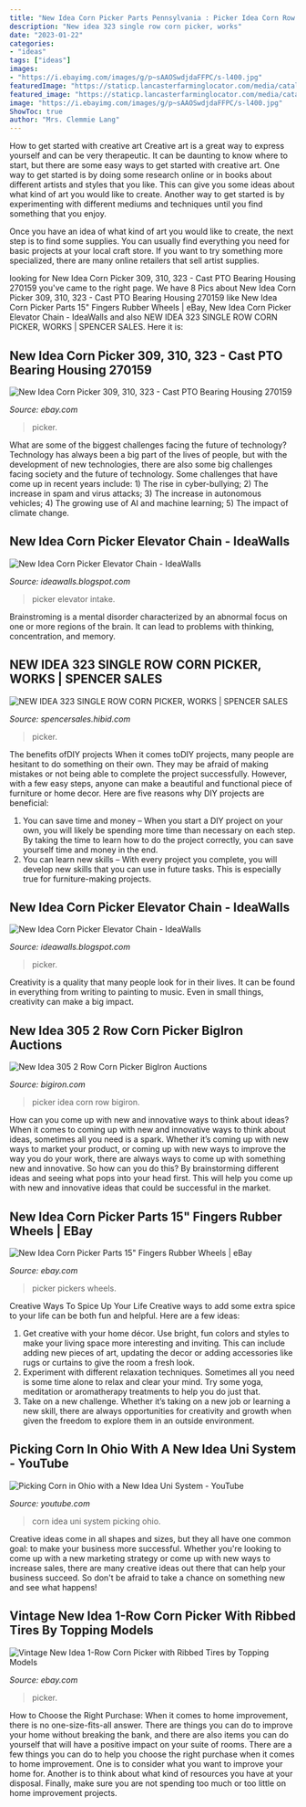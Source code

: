 ```yaml
---
title: "New Idea Corn Picker Parts Pennsylvania : Picker Idea Corn Row Bigiron"
description: "New idea 323 single row corn picker, works"
date: "2023-01-22"
categories:
- "ideas"
tags: ["ideas"]
images:
- "https://i.ebayimg.com/images/g/p~sAAOSwdjdaFFPC/s-l400.jpg"
featuredImage: "https://staticp.lancasterfarminglocator.com/media/catalog/product/cache/1/image/9df78eab33525d08d6e5fb8d27136e95/W/I/WIN_20170810_08_56_47_Pro.jpg"
featured_image: "https://staticp.lancasterfarminglocator.com/media/catalog/product/cache/1/image/9df78eab33525d08d6e5fb8d27136e95/W/I/WIN_20170810_08_56_47_Pro.jpg"
image: "https://i.ebayimg.com/images/g/p~sAAOSwdjdaFFPC/s-l400.jpg"
ShowToc: true
author: "Mrs. Clemmie Lang"
---
```



How to get started with creative art
Creative art is a great way to express yourself and can be very therapeutic. It can be daunting to know where to start, but there are some easy ways to get started with creative art.
One way to get started is by doing some research online or in books about different artists and styles that you like. This can give you some ideas about what kind of art you would like to create. Another way to get started is by experimenting with different mediums and techniques until you find something that you enjoy.

Once you have an idea of what kind of art you would like to create, the next step is to find some supplies. You can usually find everything you need for basic projects at your local craft store. If you want to try something more specialized, there are many online retailers that sell artist supplies.

	

		
looking for New Idea Corn Picker 309, 310, 323 - Cast PTO Bearing Housing 270159 you've came to the right page. We have 8 Pics about New Idea Corn Picker 309, 310, 323 - Cast PTO Bearing Housing 270159 like New Idea Corn Picker Parts 15&quot; Fingers Rubber Wheels | eBay, New Idea Corn Picker Elevator Chain - IdeaWalls and also NEW IDEA 323 SINGLE ROW CORN PICKER, WORKS | SPENCER SALES. Here it is:
		
    
## New Idea Corn Picker 309, 310, 323 - Cast PTO Bearing Housing 270159

<img loading=lazy src="https://i.ebayimg.com/images/g/T48AAOxyLm9TDWPv/s-l400.jpg" onerror="this.onerror=null;this.src='https://tse4.mm.bing.net/th?id=OIP.KNxXSsoJnHbgxmC9O0ZMmAAAAA&amp;pid=15.1';" alt="New Idea Corn Picker 309, 310, 323 - Cast PTO Bearing Housing 270159">

_Source: ebay.com_

>picker. 

	

What are some of the biggest challenges facing the future of technology?
Technology has always been a big part of the lives of people, but with the development of new technologies, there are also some big challenges facing society and the future of technology. Some challenges that have come up in recent years include: 1) The rise in cyber-bullying; 2) The increase in spam and virus attacks; 3) The increase in autonomous vehicles; 4) The growing use of AI and machine learning; 5) The impact of climate change.

    
## New Idea Corn Picker Elevator Chain - IdeaWalls

<img loading=lazy src="https://i.ebayimg.com/images/g/p~sAAOSwdjdaFFPC/s-l400.jpg" onerror="this.onerror=null;this.src='https://tse4.mm.bing.net/th?id=OIP.mRWLR6Z1QkOwFqyYc4CTpgAAAA&amp;pid=15.1';" alt="New Idea Corn Picker Elevator Chain - IdeaWalls">

_Source: ideawalls.blogspot.com_

>picker elevator intake. 

	

Brainstroming is a mental disorder characterized by an abnormal focus on one or more regions of the brain. It can lead to problems with thinking, concentration, and memory.

    
## NEW IDEA 323 SINGLE ROW CORN PICKER, WORKS | SPENCER SALES

<img loading=lazy src="https://media.sandhills.com/img.axd?id=4323045887&amp;wid=&amp;p=&amp;ext=&amp;w=0&amp;h=0&amp;t=&amp;lp=&amp;c=True&amp;wt=False&amp;sz=Max&amp;rt=0&amp;checksum=hCpwyuyvknyKrgKwt0IiN6mFjvrzC5Pu" onerror="this.onerror=null;this.src='https://tse4.mm.bing.net/th?id=OIP.qRSj4R5x-02QX_vYIOcmsgHaE7&amp;pid=15.1';" alt="NEW IDEA 323 SINGLE ROW CORN PICKER, WORKS | SPENCER SALES">

_Source: spencersales.hibid.com_

>picker. 

	

The benefits ofDIY projects
When it comes toDIY projects, many people are hesitant to do something on their own. They may be afraid of making mistakes or not being able to complete the project successfully. However, with a few easy steps, anyone can make a beautiful and functional piece of furniture or home decor. Here are five reasons why DIY projects are beneficial: 
1. You can save time and money – When you start a DIY project on your own, you will likely be spending more time than necessary on each step. By taking the time to learn how to do the project correctly, you can save yourself time and money in the end. 
2. You can learn new skills – With every project you complete, you will develop new skills that you can use in future tasks. This is especially true for furniture-making projects.

    
## New Idea Corn Picker Elevator Chain - IdeaWalls

<img loading=lazy src="https://staticp.lancasterfarminglocator.com/media/catalog/product/cache/1/image/9df78eab33525d08d6e5fb8d27136e95/W/I/WIN_20170810_08_56_47_Pro.jpg" onerror="this.onerror=null;this.src='https://tse2.mm.bing.net/th?id=OIP.PV8EqZQCuy9FcyV9IXqihwHaEK&amp;pid=15.1';" alt="New Idea Corn Picker Elevator Chain - IdeaWalls">

_Source: ideawalls.blogspot.com_

>picker. 

	

Creativity is a quality that many people look for in their lives. It can be found in everything from writing to painting to music. Even in small things, creativity can make a big impact.

    
## New Idea 305 2 Row Corn Picker BigIron Auctions

<img loading=lazy src="https://bigiron.blob.core.windows.net/public/items/3001349722d6e71180c200155d746513/newidea3052rowcornpicker-7.jpg" onerror="this.onerror=null;this.src='https://tse2.mm.bing.net/th?id=OIP.5MAwWTSORLkHMPP6nf88NgHaFj&amp;pid=15.1';" alt="New Idea 305 2 Row Corn Picker BigIron Auctions">

_Source: bigiron.com_

>picker idea corn row bigiron. 

	

How can you come up with new and innovative ways to think about ideas?
When it comes to coming up with new and innovative ways to think about ideas, sometimes all you need is a spark. Whether it’s coming up with new ways to market your product, or coming up with new ways to improve the way you do your work, there are always ways to come up with something new and innovative. So how can you do this? By brainstorming different ideas and seeing what pops into your head first. This will help you come up with new and innovative ideas that could be successful in the market.

    
## New Idea Corn Picker Parts 15&quot; Fingers Rubber Wheels | EBay

<img loading=lazy src="https://i.ebayimg.com/images/g/QzAAAOSwnmxfbQJI/s-l300.jpg" onerror="this.onerror=null;this.src='https://tse3.mm.bing.net/th?id=OIP.aeNz-BcCppi8Z5JHdAHd9gAAAA&amp;pid=15.1';" alt="New Idea Corn Picker Parts 15&quot; Fingers Rubber Wheels | eBay">

_Source: ebay.com_

>picker pickers wheels. 

	

Creative Ways To Spice Up Your Life
Creative ways to add some extra spice to your life can be both fun and helpful. Here are a few ideas: 
1. Get creative with your home décor. Use bright, fun colors and styles to make your living space more interesting and inviting. This can include adding new pieces of art, updating the decor or adding accessories like rugs or curtains to give the room a fresh look. 
2. Experiment with different relaxation techniques. Sometimes all you need is some time alone to relax and clear your mind. Try some yoga, meditation or aromatherapy treatments to help you do just that. 
3. Take on a new challenge. Whether it’s taking on a new job or learning a new skill, there are always opportunities for creativity and growth when given the freedom to explore them in an outside environment. 

    
## Picking Corn In Ohio With A New Idea Uni System - YouTube

<img loading=lazy src="https://i.ytimg.com/vi/rCvOft34XUQ/maxresdefault.jpg" onerror="this.onerror=null;this.src='https://tse1.mm.bing.net/th?id=OIP.tppiH6RbJgB2BLh_7e_5jQHaEK&amp;pid=15.1';" alt="Picking Corn in Ohio with a New Idea Uni System - YouTube">

_Source: youtube.com_

>corn idea uni system picking ohio. 

	

Creative ideas come in all shapes and sizes, but they all have one common goal: to make your business more successful. Whether you're looking to come up with a new marketing strategy or come up with new ways to increase sales, there are many creative ideas out there that can help your business succeed. So don't be afraid to take a chance on something new and see what happens!

    
## Vintage New Idea 1-Row Corn Picker With Ribbed Tires By Topping Models

<img loading=lazy src="https://i.ebayimg.com/images/g/dVcAAOSwTmBfanMA/s-l400.jpg" onerror="this.onerror=null;this.src='https://tse3.mm.bing.net/th?id=OIP.DZWjG43jekWqaKVnpQMWHwAAAA&amp;pid=15.1';" alt="Vintage New Idea 1-Row Corn Picker with Ribbed Tires by Topping Models">

_Source: ebay.com_

>picker. 

	

How to Choose the Right Purchase: When it comes to home improvement, there is no one-size-fits-all answer. There are things you can do to improve your home without breaking the bank, and there are also items you can do yourself that will have a positive impact on your suite of rooms.
There are a few things you can do to help you choose the right purchase when it comes to home improvement. One is to consider what you want to improve your home for. Another is to think about what kind of resources you have at your disposal. Finally, make sure you are not spending too much or too little on home improvement projects.

